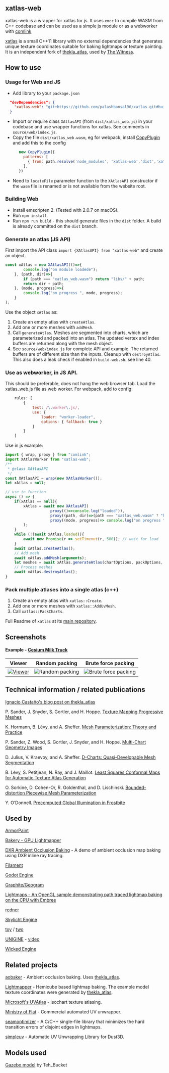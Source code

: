 ## xatlas-web 

xatlas-web is a wrapper for xatlas for js. It uses `emcc` to compile WASM from C++ codebase and can be used as a simple js module or as a webworker with [comlink](https://github.com/GoogleChromeLabs/comlink)

[xatlas](https://github.com/jpcy/xatlas) is a small C++11 library with no external dependencies that generates unique texture coordinates suitable for baking lightmaps or texture painting.
It is an independent fork of [thekla_atlas](https://github.com/Thekla/thekla_atlas), used by [The Witness](https://en.wikipedia.org/wiki/The_Witness_(2016_video_game)).

## How to use

### Usage for Web and JS

* Add library to your `package.json`
```json
  "devDependencies": {
    "xatlas-web": "git+https://github.com/palashbansal96/xatlas.git#build_v1"
  }
```
* Import or require class `XAtlasAPI` (from `dist/xatlas_web.js`) in your codebase and use wrapper functions for xatlas. See comments in `source/web/index.js`.
* Copy the file `dist/xatlas_web.wasm`, eg for webpack, install [CopyPlugin](https://webpack.js.org/plugins/copy-webpack-plugin/) and add this to the config
```javascript
      new CopyPlugin({
        patterns: [
          { from: path.resolve('node_modules', 'xatlas-web','dist','xatlas_web.wasm'), to: path.resolve(BUILD_PATH, 'libs/') },
        ],
      })
```
* Need to `locateFile` parameter function to the `XAtlasAPI` constructor if the `wasm` file is renamed or is not available from the website root.  

### Building Web
* Install emscripten 2. (Tested with 2.0.7 on macOS).
* Run `npm install`
* Run `npm run build` - this should generate files in the `dist` folder. 
A build is already committed on the `dist` branch.

### Generate an atlas (JS API)

First import the API class `import {XAtlasAPI} from "xatlas-web"` and create an object.
```javascript
const xAtlas = new XAtlasAPI(()=>{
        console.log("on module loadede");
    }, (path, dir)=>{
        if (path === "xatlas_web.wasm") return "libs/" + path;
        return dir + path;
    }, (mode, progress)=>{
        console.log("on progress ", mode, progress);
    }
);
```
Use the object `xAtlas` as:
1. Create an empty atlas with `createAtlas`.
2. Add one or more meshes with `addMesh`.
3. Call `generateAtlas`. Meshes are segmented into charts, which are parameterized and packed into an atlas. The updated vertex and index buffers are returned along with the mesh object.
4. See `source/web/index.js` for complete API and example.
The returned buffers are of different size than the inputs.
Cleanup with `destroyAtlas`. This also does a leak check if enabled in `build-web.sh`. see line 40. 


### Use as webworker, in JS API. 
This should be preferable, does not hang the web browser tab.
Load the xatlas_web.js file as web worker. For webpack, add to config:
```javascript
    rules: [
        {
            test: /\.worker\.js/,
            use: {
                loader: "worker-loader",
                options: { fallback: true }
            }
        }
    ]
```
Use in js example:
```javascript
import { wrap, proxy } from "comlink";
import XAtlasWorker from "xatlas-web";
/**
 * @class XAtlasAPI
 */
const XAtlasAPI = wrap(new XAtlasWorker());
let xAtlas = null;

// use in function 
async () => {
    if(xAtlas == null){
        xAtlas = await new XAtlasAPI(
                    proxy(()=>console.log("loaded")), 
                    proxy((path, dir)=>(path === "xatlas_web.wasm" ? "http://localhost:8000/libs/"+path:null)),
                    proxy((mode, progress)=> console.log("on progress ", mode, progress))
        );
    }
    while (!(await xAtlas.loaded)){
        await new Promise(r => setTimeout(r, 500)); // wait for load
    }
    await xAtlas.createAtlas();
    // Add mesh
    await xAtlas.addMesh(arguments);
    let meshes = await xAtlas.generateAtlas(chartOptions, packOptions, true);
    // Process meshes
    await xAtlas.destroyAtlas();
}
```

### Pack multiple atlases into a single atlas (c++)

1. Create an empty atlas with `xatlas::Create`.
2. Add one or more meshes with `xatlas::AddUvMesh`.
3. Call `xatlas::PackCharts`.

Full Readme of `xatlas` at its [main repository](https://github.com/jpcy/xatlas/blob/master/README.md).  

## Screenshots

#### Example - [Cesium Milk Truck](https://github.com/KhronosGroup/glTF-Sample-Models)
| Viewer | Random packing | Brute force packing |
|---|---|---|
| [![Viewer](https://user-images.githubusercontent.com/3744372/69908461-48cace80-143e-11ea-8b73-efea5a9f036e.png)](https://user-images.githubusercontent.com/3744372/69908460-48323800-143e-11ea-8b18-58087493c8e9.png) | ![Random packing](https://user-images.githubusercontent.com/3744372/68638607-d4db8b80-054d-11ea-8238-845d94789a2d.gif) | ![Brute force packing](https://user-images.githubusercontent.com/3744372/68638614-da38d600-054d-11ea-82d9-43e558c46d50.gif) |


## Technical information / related publications

[Ignacio Castaño's blog post on thekla_atlas](http://www.ludicon.com/castano/blog/articles/lightmap-parameterization/)

P. Sander, J. Snyder, S. Gortler, and H. Hoppe. [Texture Mapping Progressive Meshes](http://hhoppe.com/proj/tmpm/)

K. Hormann, B. Lévy, and A. Sheffer. [Mesh Parameterization: Theory and Practice](http://alice.loria.fr/publications/papers/2007/SigCourseParam/param-course.pdf)

P. Sander, Z. Wood, S. Gortler, J. Snyder, and H. Hoppe. [Multi-Chart Geometry Images](http://hhoppe.com/proj/mcgim/)

D. Julius, V. Kraevoy, and A. Sheffer. [D-Charts: Quasi-Developable Mesh Segmentation](https://www.cs.ubc.ca/~vlady/dcharts/EG05.pdf)

B. Lévy, S. Petitjean, N. Ray, and J. Maillot. [Least Squares Conformal Maps for Automatic Texture Atlas Generation](https://members.loria.fr/Bruno.Levy/papers/LSCM_SIGGRAPH_2002.pdf)

O. Sorkine, D. Cohen-Or, R. Goldenthal, and D. Lischinski. [Bounded-distortion Piecewise Mesh Parameterization](https://igl.ethz.ch/projects/parameterization/BDPMP/index.php)

Y. O’Donnell. [Precomputed Global Illumination in Frostbite](https://media.contentapi.ea.com/content/dam/eacom/frostbite/files/gdc2018-precomputedgiobalilluminationinfrostbite.pdf)

## Used by

[ArmorPaint](https://armorpaint.org/index.html)

[Bakery - GPU Lightmapper](https://assetstore.unity.com/packages/tools/level-design/bakery-gpu-lightmapper-122218)

[DXR Ambient Occlusion Baking](https://github.com/Twinklebear/dxr-ao-bake) - A demo of ambient occlusion map baking using DXR inline ray tracing.

[Filament](https://google.github.io/filament/)

[Godot Engine](https://github.com/godotengine/godot)

[Graphite/Geogram](http://alice.loria.fr/index.php?option=com_content&view=article&id=22)

[Lightmaps - An OpenGL sample demonstrating path traced lightmap baking on the CPU with Embree](https://github.com/diharaw/Lightmaps)

[redner](https://github.com/BachiLi/redner)

[Skylicht Engine](https://github.com/skylicht-lab/skylicht-engine)

[toy](https://github.com/hugoam/toy) / [two](https://github.com/hugoam/two)

[UNIGINE](https://unigine.com/) - [video](https://www.youtube.com/watch?v=S0gR9T1tWPg)

[Wicked Engine](https://github.com/turanszkij/WickedEngine)

## Related projects

[aobaker](https://github.com/prideout/aobaker) - Ambient occlusion baking. Uses [thekla_atlas](https://github.com/Thekla/thekla_atlas).

[Lightmapper](https://github.com/ands/lightmapper) - Hemicube based lightmap baking. The example model texture coordinates were generated by [thekla_atlas](https://github.com/Thekla/thekla_atlas).

[Microsoft's UVAtlas](https://github.com/Microsoft/UVAtlas) - isochart texture atlasing.

[Ministry of Flat](http://www.quelsolaar.com/ministry_of_flat/) - Commercial automated UV unwrapper.

[seamoptimizer](https://github.com/ands/seamoptimizer) - A C/C++ single-file library that minimizes the hard transition errors of disjoint edges in lightmaps.

[simpleuv](https://github.com/huxingyi/simpleuv/) - Automatic UV Unwrapping Library for Dust3D.

## Models used

[Gazebo model](https://opengameart.org/content/gazebo-0) by Teh_Bucket
